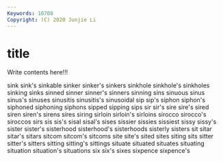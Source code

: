 ```yaml
---
Keywords: 10708
Copyright: (C) 2020 Junjie Li
---
```


# title

Write contents here!!!
 
sink 
sink's 
sinkable 
sinker 
sinker's
sinkers 
sinkhole 
sinkhole's 
sinkholes 
sinking 
sinks 
sinned 
sinner 
sinner's 
sinners
sinning 
sins 
sinuous 
sinus 
sinus's 
sinuses 
sinusitis 
sinusitis's 
sinusoidal 
sip
sip's 
siphon 
siphon's 
siphoned 
siphoning 
siphons 
sipped 
sipping 
sips 
sir
sir's 
sire 
sire's 
sired 
siren 
siren's 
sirens 
sires 
siring 
sirloin
sirloin's 
sirloins 
sirocco 
sirocco's 
siroccos 
sirs 
sis 
sis's 
sisal 
sisal's
sises 
sissier 
sissies 
sissiest 
sissy 
sissy's 
sister 
sister's 
sisterhood 
sisterhood's
sisterhoods 
sisterly 
sisters 
sit 
sitar 
sitar's 
sitars 
sitcom 
sitcom's 
sitcoms
site 
site's 
sited 
sites 
siting 
sits 
sitter 
sitter's 
sitters 
sitting
sitting's 
sittings 
situate 
situated 
situates 
situating 
situation 
situation's 
situations 
six
six's 
sixes 
sixpence 
sixpence's 
